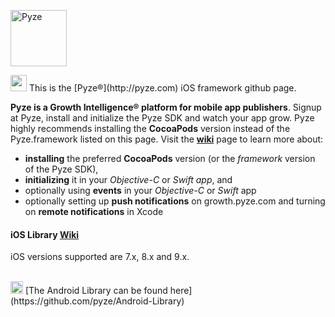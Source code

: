 <a href="http://pyze.com" target="_Pyze"><img src="http://pyze.com/images/pyze-horizontal-color-RGB.svg" height="90" alt="Pyze"/></a>

<img src="http://pyze.com/images/apple.svg" height="26" />
This is the [Pyze&reg;](http://pyze.com) iOS framework github page.  

**Pyze is a Growth Intelligence&reg; platform for mobile app publishers**. Signup at Pyze, install and initialize the Pyze SDK and watch your app grow.  Pyze highly recommends installing the **CocoaPods** version instead of the Pyze.framework listed on this page.  Visit the **<a href="https://github.com/pyze/iOS-Library/wiki" target="wiki">wiki</a>** page to learn more about: 

* **installing** the preferred **CocoaPods** version (or the *framework* version of the Pyze SDK), 
* **initializing** it in your *Objective-C* or *Swift app*, and 
* optionally using **events** in your *Objective-C* or *Swift* app
* optionally setting up **push notifications** on growth.pyze.com and turning on **remote notifications** in Xcode 

#### iOS Library <a href="https://github.com/pyze/iOS-Library/wiki" target="wiki">Wiki</a>

iOS versions supported are 7.x, 8.x and 9.x.

<br>

<img src="http://pyze.com/images/android.svg" height="20" />
[The Android Library can be found here] (https://github.com/pyze/Android-Library)
